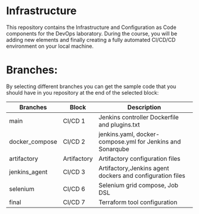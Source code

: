 # Infrastructure
This repository contains the Infrastructure and Configuration as Code components for the DevOps laboratory. During the course, you will be adding new elements and finally creating a fully automated CI/CD/CD environment on your local machine. 

# Branches:
By selecting different branches you can get the sample code that you should have in you repository at the end of the selected block:

|Branches  | Block  | Description  | 
|---|---|---|
| main | CI/CD 1 | Jenkins controller Dockerfile and plugins.txt  |
| docker_compose | CI/CD 2 | jenkins.yaml, docker-compose.yml for Jenkins and Sonarqube |
| artifactory | Artifactory | Artifactory configuration files |
| jenkins_agent | CI/CD 3 | Artifactory,Jenkins agent dockers and configuration files |
| selenium | CI/CD 6 | Selenium grid compose, Job DSL |
| final | CI/CD 7 | Terraform tool configuration |
